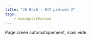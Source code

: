 ```yaml
---
title: "JS Bach - 847 prélude 2"
tags:
    - musique/chanson
---
```


Page créée automatiquement, mais vide.
